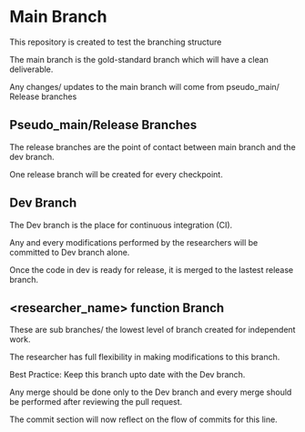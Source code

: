 # Main Branch
This repository is created to test the branching structure

The main branch is the gold-standard branch which will have a clean deliverable.

Any changes/ updates to the main branch will come from pseudo_main/ Release branches

## Pseudo_main/Release Branches

The release branches are the point of contact between main branch and the dev branch.

One release branch will be created for every checkpoint.

## Dev Branch

The Dev branch is the place for continuous integration (CI). 

Any and every modifications performed by the researchers will be committed to Dev branch alone. 

Once the code in dev is ready for release, it is merged to the lastest release branch. 

## <researcher_name> function Branch

These are sub branches/ the lowest level of branch created for independent work.

The researcher has full flexibility in making modifications to this branch. 

Best Practice: Keep this branch upto date with the Dev branch. 

Any merge should be done only to the Dev branch and every merge should be performed after reviewing the pull request. 

The commit section will now reflect on the flow of commits for this line. 


